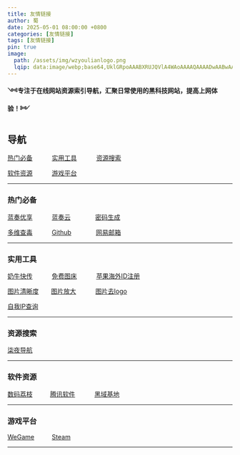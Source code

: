 ```yaml
---
title: 友情链接
author: 蜀
date: 2025-05-01 08:00:00 +0800
categories: [友情链接]
tags: [友情链接]
pin: true
image:
  path: /assets/img/wzyoulianlogo.png
  lqip: data:image/webp;base64,UklGRpoAAABXRUJQVlA4WAoAAAAQAAAADwAABwAAQUxQSDIAAAARL0AmbZurmr57yyIiqE8oiG0bejIYEQTgqiDA9vqnsUSI6H+oAERp2HZ65qP/VIAWAFZQOCBCAAAA8AEAnQEqEAAIAAVAfCWkAALp8sF8rgRgAP7o9FDvMCkMde9PK7euH5M1m6VWoDXf2FkP3BqV0ZYbO6NA/VFIAAAA
---
```


 **༺专注于在线网站资源索引导航，汇聚日常使用的黑科技网站，提高上网体验！༻** 

## 导航

[热门必备](#mulu1) &nbsp;&nbsp;&nbsp;&nbsp;&nbsp;&nbsp;&nbsp;&nbsp;&nbsp; [实用工具](#mulu2) &nbsp;&nbsp;&nbsp;&nbsp;&nbsp;&nbsp;&nbsp;&nbsp;&nbsp; [资源搜索](#mulu3) 

[软件资源](#mulu4) &nbsp;&nbsp;&nbsp;&nbsp;&nbsp;&nbsp;&nbsp;&nbsp;&nbsp; [游戏平台](#mulu5) 

---

### 热门必备<a id="mulu1"></a>

[蓝奏优享](https://www.ilanzou.com) &nbsp;&nbsp;&nbsp;&nbsp;&nbsp;&nbsp;&nbsp;&nbsp;&nbsp; [蓝奏云](https://www.lanzou.com) &nbsp;&nbsp;&nbsp;&nbsp;&nbsp;&nbsp;&nbsp;&nbsp;&nbsp;&nbsp;&nbsp;&nbsp; [密码生成](https://www.lddgo.net/string/randompassword)

[多维查毒](https://www.virustotal.com/gui/home/search) &nbsp;&nbsp;&nbsp;&nbsp;&nbsp;&nbsp;&nbsp;&nbsp;&nbsp; [Github](https://www.github.com) &nbsp;&nbsp;&nbsp;&nbsp;&nbsp;&nbsp;&nbsp;&nbsp;&nbsp;&nbsp;&nbsp;&nbsp; [网易邮箱](https://email.163.com/) 

---

### 实用工具<a id="mulu2">

[奶牛快传](https://cowtransfer.com) &nbsp;&nbsp;&nbsp;&nbsp;&nbsp;&nbsp;&nbsp;&nbsp;&nbsp; [免费图床](https://695402.xyz/mt/) &nbsp;&nbsp;&nbsp;&nbsp;&nbsp;&nbsp;&nbsp;&nbsp;&nbsp; [苹果海外ID注册](https://bitpie.zendesk.com/hc/zh-cn/articles/4402595605519-%E5%A6%82%E4%BD%95%E7%94%B3%E8%AF%B7%E8%8B%B9%E6%9E%9C%E6%B5%B7%E5%A4%96-Apple-ID)

[图片清晰度](https://www.photogrid.app/zh-cn) &nbsp;&nbsp;&nbsp;&nbsp;&nbsp; [图片放大](https://www.waifu2x.net) &nbsp;&nbsp;&nbsp;&nbsp;&nbsp;&nbsp;&nbsp;&nbsp;&nbsp; [图片去logo](https://dewatermark.ai/zh-CN)

[自我IP查询](https://www.ip111.cn) &nbsp;&nbsp;&nbsp;&nbsp;&nbsp;&nbsp;&nbsp;&nbsp;&nbsp; 

---

### 资源搜索<a id="mulu3">

 [柒夜导航](https://nav.qinight.com)

---

### 软件资源<a id="mulu4">

[数码荔枝](https://lizhi.shop) &nbsp;&nbsp;&nbsp;&nbsp;&nbsp;&nbsp;&nbsp;&nbsp;&nbsp;[腾讯软件](https://pc.qq.com) &nbsp;&nbsp;&nbsp;&nbsp;&nbsp;&nbsp;&nbsp;&nbsp;&nbsp; [黑域基地](https://www.hybase.com) 

---

### 游戏平台<a id="mulu5">

[WeGame](https://www.wegame.com.cn) &nbsp;&nbsp;&nbsp;&nbsp;&nbsp;&nbsp;&nbsp;&nbsp;&nbsp;[Steam](https://store.steampowered.com)


---
